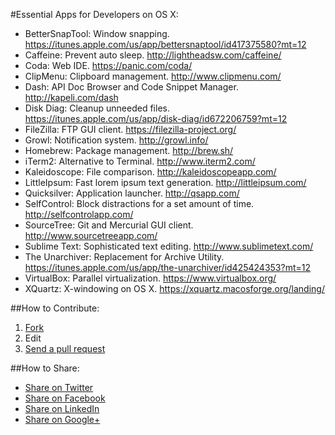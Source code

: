 #Essential Apps for Developers on OS X:

- BetterSnapTool: Window snapping. https://itunes.apple.com/us/app/bettersnaptool/id417375580?mt=12
- Caffeine: Prevent auto sleep. http://lightheadsw.com/caffeine/
- Coda: Web IDE. https://panic.com/coda/
- ClipMenu: Clipboard management. http://www.clipmenu.com/
- Dash: API Doc Browser and Code Snippet Manager. http://kapeli.com/dash
- Disk Diag: Cleanup unneeded files. https://itunes.apple.com/us/app/disk-diag/id672206759?mt=12
- FileZilla: FTP GUI client. https://filezilla-project.org/
- Growl: Notification system. http://growl.info/
- Homebrew: Package management. http://brew.sh/
- iTerm2: Alternative to Terminal. http://www.iterm2.com/
- Kaleidoscope: File comparison. http://kaleidoscopeapp.com/
- LittleIpsum: Fast lorem ipsum text generation. http://littleipsum.com/
- Quicksilver: Application launcher. http://qsapp.com/
- SelfControl: Block distractions for a set amount of time. http://selfcontrolapp.com/
- SourceTree: Git and Mercurial GUI client. http://www.sourcetreeapp.com/
- Sublime Text: Sophisticated text editing. http://www.sublimetext.com/
- The Unarchiver: Replacement for Archive Utility. https://itunes.apple.com/us/app/the-unarchiver/id425424353?mt=12
- VirtualBox: Parallel virtualization. https://www.virtualbox.org/
- XQuartz: X-windowing on OS X. https://xquartz.macosforge.org/landing/

##How to Contribute:
1. [Fork](https://help.github.com/articles/fork-a-repo "Fork")
2. Edit
3. [Send a pull request](https://help.github.com/articles/using-pull-requests "Send a pull request")

##How to Share:
- [Share on Twitter](http://twitter.com/home?status=https://github.com/beninada/essential-mac-apps "Share on Twitter")
- [Share on Facebook](http://www.facebook.com/sharer/sharer.php?s=100&p%5Burl%5D=https://github.com/beninada/essential-mac-apps "Share on Facebook")
- [Share on LinkedIn](http://www.linkedin.com/shareArticle?mini=true&url=https://github.com/beninada/essential-mac-apps "Share on LinkedIn")
- [Share on Google+](https://plus.google.com/share?url=https://github.com/beninada/essential-mac-apps "Share on Google+")
